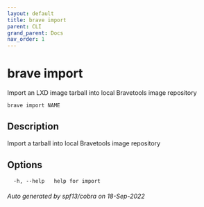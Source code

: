 ```yaml
---
layout: default
title: brave import
parent: CLI
grand_parent: Docs
nav_order: 1
---
```


# brave import

Import an LXD image tarball into local Bravetools image repository

```
brave import NAME
```

## Description

Import a tarball into local Bravetools image repository

## Options

```
  -h, --help   help for import
```

###### Auto generated by spf13/cobra on 18-Sep-2022
